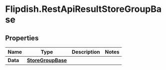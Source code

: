 # Flipdish.RestApiResultStoreGroupBase

## Properties

Name | Type | Description | Notes
------------ | ------------- | ------------- | -------------
**Data** | [**StoreGroupBase**](StoreGroupBase.md) |  | 


